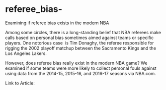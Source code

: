 # referee_bias-
Examining if referee bias exists in the modern NBA 

Among some circles, there is a long-standing belief that NBA referees make calls based on personal bias sometimes aimed against teams or specific players. One notorious case  is Tim Donaghy, the referee responsible for rigging the 2002 playoff matchup between the Sacramento Kings and the Los Angeles Lakers.

However, does referee bias really exist in the modern NBA game? We examined if some teams were more likely to collect personal fouls against using data from the 2014-15, 2015-16, and 2016-17 seasons via NBA.com.

Link to Article: 
